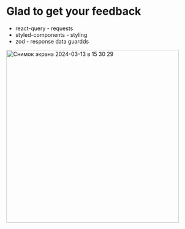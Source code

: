 # Glad to get your feedback

- react-query - requests
- styled-components - styling
- zod - response data guardds

<img width="450" alt="Снимок экрана 2024-03-13 в 15 30 29" src="https://github.com/denyskozak/weather/assets/117740720/4148ae2f-eee4-43a9-8269-214a44730707">
